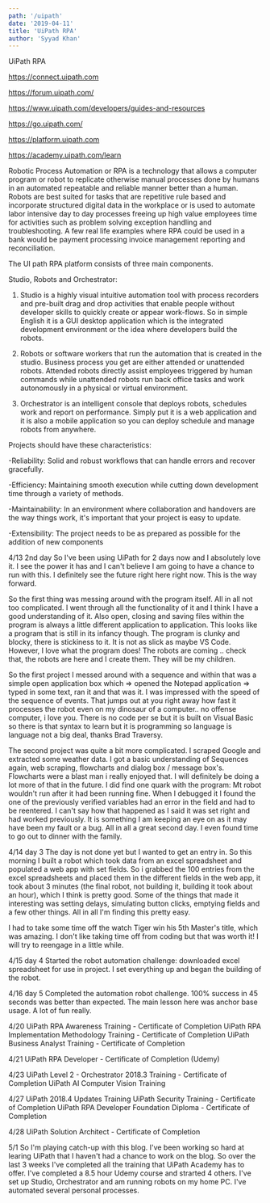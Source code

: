 ```yaml
---
path: '/uipath'
date: '2019-04-11'
title: 'UiPath RPA'
author: 'Syyad Khan'
---
```


UiPath RPA

https://connect.uipath.com

https://forum.uipath.com/

https://www.uipath.com/developers/guides-and-resources

https://go.uipath.com/

https://platform.uipath.com

https://academy.uipath.com/learn

Robotic Process Automation or RPA is a technology that allows a computer program or robot to replicate otherwise manual processes done by humans in an automated repeatable and reliable manner better than a human. Robots are best suited for tasks that are repetitive rule based and incorporate structured digital data in the workplace or is used to automate labor intensive day to day processes freeing up high value employees time for activities such as problem solving exception handling and troubleshooting. A few real life examples where RPA could be used in a bank would be payment processing invoice management reporting and reconciliation.

The UI path RPA platform consists of three main components.

Studio, Robots and Orchestrator:

1. Studio is a highly visual intuitive automation tool with process recorders and pre-built drag and drop activities that enable people without developer skills to quickly create or appear work-flows. So in simple English it is a GUI desktop application which is the integrated development environment or the idea where developers build the robots.

2. Robots or software workers that run the automation that is created in the studio. Business process you get are either attended or unattended robots. Attended robots directly assist employees triggered by human commands while unattended robots run back office tasks and work autonomously in a physical or virtual environment.

3. Orchestrator is an intelligent console that deploys robots, schedules work and report on performance. Simply put it is a web application and it is also a mobile application so you can deploy schedule and manage robots from anywhere.

Projects should have these characteristics:

-Reliability: Solid and robust workflows that can handle errors and recover
gracefully.

-Efficiency: Maintaining smooth execution while cutting down development
time through a variety of methods.

-Maintainability: In an environment where collaboration and handovers
are the way things work, it's important that your project is easy to update.

-Extensibility: The project needs to be as prepared as possible for
the addition of new components

4/13 2nd day
So I've been using UiPath for 2 days now and I absolutely love it. I see the power it has and I can't believe I am going to have a chance to run with this. I definitely see the future right here right now. This is the way forward.

So the first thing was messing around with the program itself. All in all not too complicated. I went through all the functionality of it and I think I have a good understanding of it. Also open, closing and saving files within the program is always a little different application to application. This looks like a program that is still in its infancy though. The program is clunky and blocky, there is stickiness to it. It is not as slick as maybe VS Code. However, I love what the program does! The robots are coming .. check that, the robots are here and I create them. They will be my children.

So the first project I messed around with a sequence and within that was a simple open application box which => opened the Notepad application => typed in some text, ran it and that was it. I was impressed with the speed of the sequence of events. That jumps out at you right away how fast it processes the robot even on my dinosaur of a computer.. no offense computer, i love you. There is no code per se but it is built on Visual Basic so there is that syntax to learn but it is programming so language is language not a big deal, thanks Brad Traversy.

The second project was quite a bit more complicated. I scraped Google and extracted some weather data. I got a basic understanding of Sequences again, web scraping, flowcharts and dialog box / message box's. Flowcharts were a blast man i really enjoyed that. I will definitely be doing a lot more of that in the future. I did find one quark with the program: Mt robot wouldn't run after it had been running fine. When I debugged it I found the one of the previously verified variables had an error in the field and had to be reentered. I can't say how that happened as I said it was set right and had worked previously. It is something I am keeping an eye on as it may have been my fault or a bug. All in all a great second day. I even found time to go out to dinner with the family.

4/14 day 3
The day is not done yet but I wanted to get an entry in. So this morning I built a robot which took data from an excel spreadsheet and populated a web app with set fields. So i grabbed the 100 entries from the excel spreadsheets and placed them in the different fields in the web app, it took about 3 minutes (the final robot, not building it, building it took about an hour), which I think is pretty good. Some of the things that made it interesting was setting delays, simulating button clicks, emptying fields and a few other things. All in all I'm finding this pretty easy.

I had to take some time off the watch Tiger win his 5th Master's title, which was amazing. I don't like taking time off from coding but that was worth it! I will try to reengage in a little while.

4/15 day 4
Started the robot automation challenge: downloaded excel spreadsheet for use in project. I set everything up and began the building of the robot.

4/16 day 5
Completed the automation robot challenge. 100% success in 45 seconds was better than expected. The main lesson here was anchor base usage. A lot of fun really.

4/20
UiPath RPA Awareness Training - Certificate of Completion
UiPath RPA Implementation Methodology Training - Certificate of Completion
UiPath Business Analyst Training - Certificate of Completion

4/21
UiPath RPA Developer - Certificate of Completion (Udemy)

4/23
UiPath Level 2 - Orchestrator 2018.3 Training - Certificate of Completion
UiPath AI Computer Vision Training

4/27
UiPath 2018.4 Updates Training
UiPath Security Training - Certificate of Completion
UiPath RPA Developer Foundation Diploma - Certificate of Completion

4/28
UiPath Solution Architect - Certificate of Completion

5/1
So I'm playing catch-up with this blog. I've been working so hard at learing UiPath that I haven't had a chance to work on the blog. So over the last 3 weeks I've completed all the training that UiPath Academy has to offer. I've completed a 8.5 hour Udemy course and strarted 4 others. I've set up Studio, Orchestrator and am running robots on my home PC. I've automated several personal processes.
